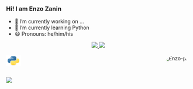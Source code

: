 ### Hi! I am Enzo Zanin

- 🔭 I’m currently working on ...
- 🌱 I’m currently learning Python
- 😄 Pronouns:  he/him/his
<div align="center">
  <a href="https://github.com/enzoZanin">
   <img width="48%" src="https://github-readme-stats.vercel.app/api?username=enzoZanin&show_icons=true&theme=dark&include_all_commits=true&count_private=true"/>
   <img width="48%" src="https://github-readme-stats.vercel.app/api/top-langs/?username=enzoZanin&layout=compact&langs_count=7&theme=dark"/>
</div>
  
<div style="display: inline_block"><br>
  <img align="center" alt="Enzo-Python" height="30" width="40" src="https://raw.githubusercontent.com/devicons/devicon/master/icons/python/python-original.svg">
  <img align="right" alt="Enzo-pic" height="150" style="border-radius:50px;" src="">
</div>

##  
  
<div>  
  <a href="" target="_blank"><img src="https://img.shields.io/badge/-LinkedIn-%230077B5?style=for-the-badge&logo=linkedin&logoColor=white" target="_blank"></a> 
</div>
